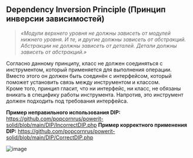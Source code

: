 ## Dependency Inversion Principle (Принцип инверсии зависимостей)

> *«Модули верхнего уровня не должны зависеть от модулей нижнего уровня. И те, и другие должны зависеть от абстракций. Абстракции не должны зависеть от деталей. Детали должны зависеть от абстракций.»*

Согласно данному принципу, класс не должен соединяться с инструментом, который применяется для выполнения операции. Вместо этого он должен быть соединён с интерфейсом, который поможет установить связь между инструментом и классом.  
Кроме того, принцип гласит, что ни интерфейс, ни класс, не обязаны вникать в специфику работы инструмента. Напротив, это инструмент должен подходить под требования интерфейса.

**Пример неправильного использования DIP:**
https://github.com/popcornrus/powerit-solid/blob/main/DIP/IncorrectDIP.php
**Пример корректного применения DIP:**
https://github.com/popcornrus/powerit-solid/blob/main/DIP/CorrectDIP.php

![image](https://user-images.githubusercontent.com/32881606/216320701-70cf7788-9773-417f-90be-8770e27b9111.png)
